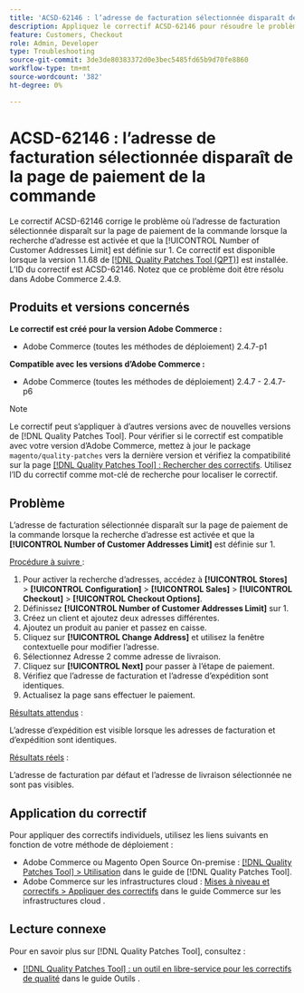 ```yaml
---
title: 'ACSD-62146 : l’adresse de facturation sélectionnée disparaît de la page de paiement de la commande'
description: Appliquez le correctif ACSD-62146 pour résoudre le problème d’Adobe Commerce où l’adresse de facturation sélectionnée disparaît sur la page de paiement de la commande lorsque la recherche d’adresses est activée et que la limite du nombre d’adresses client est définie sur 1.
feature: Customers, Checkout
role: Admin, Developer
type: Troubleshooting
source-git-commit: 3de3de80383372d0e3bec5485fd65b9d70fe8860
workflow-type: tm+mt
source-wordcount: '382'
ht-degree: 0%

---
```



# ACSD-62146 : l’adresse de facturation sélectionnée disparaît de la page de paiement de la commande

Le correctif ACSD-62146 corrige le problème où l’adresse de facturation sélectionnée disparaît sur la page de paiement de la commande lorsque la recherche d’adresse est activée et que la [!UICONTROL Number of Customer Addresses Limit] est définie sur 1. Ce correctif est disponible lorsque la version 1.1.68 de [[!DNL Quality Patches Tool (QPT)]](/help/tools/quality-patches-tool/quality-patches-tool-to-self-serve-quality-patches.md) est installée. L’ID du correctif est ACSD-62146. Notez que ce problème doit être résolu dans Adobe Commerce 2.4.9.

## Produits et versions concernés

**Le correctif est créé pour la version Adobe Commerce :**

* Adobe Commerce (toutes les méthodes de déploiement) 2.4.7-p1

**Compatible avec les versions d’Adobe Commerce :**

* Adobe Commerce (toutes les méthodes de déploiement) 2.4.7 - 2.4.7-p6

>[!NOTE]
>
>Le correctif peut s’appliquer à d’autres versions avec de nouvelles versions de [!DNL Quality Patches Tool]. Pour vérifier si le correctif est compatible avec votre version d’Adobe Commerce, mettez à jour le package `magento/quality-patches` vers la dernière version et vérifiez la compatibilité sur la page [[!DNL Quality Patches Tool] : Rechercher des correctifs](https://experienceleague.adobe.com/tools/commerce-quality-patches/index.html). Utilisez l’ID du correctif comme mot-clé de recherche pour localiser le correctif.

## Problème

L’adresse de facturation sélectionnée disparaît sur la page de paiement de la commande lorsque la recherche d’adresse est activée et que la **[!UICONTROL Number of Customer Addresses Limit]** est définie sur 1.

<u>Procédure à suivre </u> :

1. Pour activer la recherche d’adresses, accédez à **[!UICONTROL Stores]** > **[!UICONTROL Configuration]** > **[!UICONTROL Sales]** > **[!UICONTROL Checkout]** > **[!UICONTROL Checkout Options]**.
1. Définissez **[!UICONTROL Number of Customer Addresses Limit]** sur 1.
1. Créez un client et ajoutez deux adresses différentes.
1. Ajoutez un produit au panier et passez en caisse.
1. Cliquez sur **[!UICONTROL Change Address]** et utilisez la fenêtre contextuelle pour modifier l’adresse.
1. Sélectionnez Adresse 2 comme adresse de livraison.
1. Cliquez sur **[!UICONTROL Next]** pour passer à l’étape de paiement.
1. Vérifiez que l’adresse de facturation et l’adresse d’expédition sont identiques.
1. Actualisez la page sans effectuer le paiement.

<u>Résultats attendus</u> :

L’adresse d’expédition est visible lorsque les adresses de facturation et d’expédition sont identiques.

<u>Résultats réels</u> :

L’adresse de facturation par défaut et l’adresse de livraison sélectionnée ne sont pas visibles.

## Application du correctif

Pour appliquer des correctifs individuels, utilisez les liens suivants en fonction de votre méthode de déploiement :

* Adobe Commerce ou Magento Open Source On-premise : [[!DNL Quality Patches Tool] > Utilisation](/help/tools/quality-patches-tool/usage.md) dans le guide de [!DNL Quality Patches Tool].
* Adobe Commerce sur les infrastructures cloud : [Mises à niveau et correctifs > Appliquer des correctifs](https://experienceleague.adobe.com/docs/commerce-cloud-service/user-guide/develop/upgrade/apply-patches.html) dans le guide Commerce sur les infrastructures cloud .

## Lecture connexe

Pour en savoir plus sur [!DNL Quality Patches Tool], consultez :

* [[!DNL Quality Patches Tool] : un outil en libre-service pour les correctifs de qualité](/help/tools/quality-patches-tool/quality-patches-tool-to-self-serve-quality-patches.md) dans le guide Outils .
